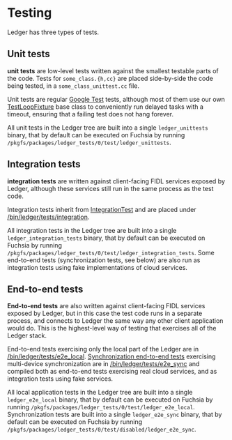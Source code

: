 # Testing

Ledger has three types of tests.

## Unit tests

**unit tests** are low-level tests written against the smallest testable parts of
the code. Tests for `some_class.{h,cc}` are placed side-by-side the code being
tested, in a `some_class_unittest.cc` file.

Unit tests are regular [Google Test] tests, although most of them use our own
[TestLoopFixture] base class to conveniently run delayed tasks with a
timeout, ensuring that a failing test does not hang forever.

All unit tests in the Ledger tree are built into a single `ledger_unittests`
binary, that by default can be executed on Fuchsia by running
`/pkgfs/packages/ledger_tests/0/test/ledger_unittests`.

## Integration tests

**integration tests** are written against client-facing FIDL services exposed by
Ledger, although these services still run in the same process as the test code.

Integration tests inherit from [IntegrationTest] and are placed under
[/bin/ledger/tests/integration].

All integration tests in the Ledger tree are built into a single
`ledger_integration_tests` binary, that by default can be executed on Fuchsia by
running `/pkgfs/packages/ledger_tests/0/test/ledger_integration_tests`. Some
end-to-end tests (synchronization tests, see below) are also run as integration
tests using fake implementations of cloud services.

## End-to-end tests

**End-to-end tests** are also written against client-facing FIDL services
exposed by Ledger, but in this case the test code runs in a separate process,
and connects to Ledger the same way any other client application would do. This
is the highest-level way of testing that exercises all of the Ledger stack.

End-to-end tests exercising only the local part of the Ledger are in
[/bin/ledger/tests/e2e_local]. [Synchronization end-to-end tests] exercising
multi-device synchronization are in [/bin/ledger/tests/e2e_sync] and compiled
both as end-to-end tests exercising real cloud services, and as integration
tests using fake services.

All local application tests in the Ledger tree are built into a single
`ledger_e2e_local` binary, that by default can be executed on Fuchsia by running
`/pkgfs/packages/ledger_tests/0/test/ledger_e2e_local`. Synchronization tests
are built into a single `ledger_e2e_sync` binary, that by default can be
executed on Fuchsia by running
`/pkgfs/packages/ledger_tests/0/test/disabled/ledger_e2e_sync`.

[Google Test]: https://github.com/google/googletest
[TestLoopFixture]: /lib/gtest/test_loop_fixture.h
[IntegrationTest]: /bin/ledger/tests/integration/integration_test.h
[/bin/ledger/tests/integration]: /bin/ledger/tests/integration
[Synchronization end-to-end tests]: /bin/ledger/tests/e2e_sync/README.md
[/bin/ledger/tests/e2e_local]: /bin/ledger/tests/e2e_local
[/bin/ledger/tests/e2e_sync]: /bin/ledger/tests/e2e_sync
